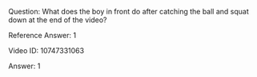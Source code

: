 Question: What does the boy in front do after catching the ball and squat down at the end of the video?

Reference Answer: 1

Video ID: 10747331063

Answer: 1

